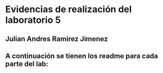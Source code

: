 # Evidencias de realización del laboratorio 5

## Julian Andres Ramirez Jimenez

## A continuación se tienen los readme para cada parte del lab:
  

